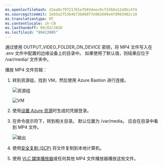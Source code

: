```yaml
---
ms.openlocfilehash: d3aa0c79721701e7b03deec8cf3360a12a9bc474
ms.sourcegitcommit: 2eb5a2f53b4b73b88877e962689a47d903482c18
ms.translationtype: HT
ms.contentlocale: zh-CN
ms.lasthandoff: 09/03/2020
ms.locfileid: "89413905"
---
```

通过使用 OUTPUT_VIDEO_FOLDER_ON_DEVICE 密钥，将 MP4 文件写入在 .env 文件中配置的边缘设备上的目录中。 如果使用了默认值，则结果应位于 /var/media/ 文件夹中。

播放 MP4 文件剪辑：

1. 转到资源组，找到 VM，然后使用 Azure Bastion 进行连接。

    ![资源组](../../../media/quickstarts/resource-group.png)
    
    ![VM](../../../media/quickstarts/virtual-machine.png)
1. 使用[设置 Azure 资源](../../../detect-motion-emit-events-quickstart.md#set-up-azure-resources)时生成的凭据登录。 
1. 在命令提示符下，转到相关目录。 默认位置为 /var/media。 应会在目录中看到 MP4 文件。

    ![输出](../../../media/quickstarts/samples-output.png) 

1. 使用[安全复制 (SCP)](../../../../../virtual-machines/linux/copy-files-to-linux-vm-using-scp.md) 将文件复制到本地计算机。 
1. 使用 [VLC 媒体播放器](https://www.videolan.org/vlc/)或任何其他 MP4 文件播放器播放这些文件。
